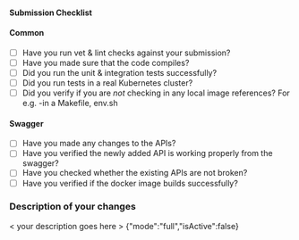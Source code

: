 #### Submission Checklist

#### Common
* [ ] Have you run vet & lint checks against your submission?
* [ ] Have you made sure that the code compiles?
* [ ] Did you run the unit & integration tests successfully?
* [ ] Did you run tests in a real Kubernetes cluster?
* [ ] Did you verify if you are _not_ checking in any local image references? For e.g. -in a Makefile, env.sh

#### Swagger
* [ ] Have you made any changes to the APIs?
* [ ] Have you verified the newly added API is working properly from the swagger?
* [ ] Have you checked whether the existing APIs are not broken?
* [ ] Have you verified if the docker image builds successfully?

### Description of your changes
< your description goes here >
{"mode":"full","isActive":false}

